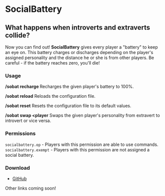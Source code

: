 # SocialBattery

## What happens when introverts and extraverts collide?

Now you can find out! __SocialBattery__ gives every player a "battery" to keep an eye on. This battery charges or discharges depending on the player's assigned personality and the distance he or she is from other players. Be careful - if the battery reaches zero, you'll die!

### Usage

__/sobat recharge <player>__
Recharges the given player's battery to 100%.

__/sobat reload__
Reloads the configuration file.

__/sobat reset__
Resets the configuration file to its default values.

__/sobat swap <player__
Swaps the given player's personality from extravert to introvert or vice versa.

### Permissions

```socialbattery.op``` - Players with this permission are able to use commands.
```socialbattery.exempt``` - Players with this permission are not assigned a social battery.

### Download

* [GitHub](https://github.com/SpectralVulpine/WalkingWasteland/releases)

Other links coming soon!
